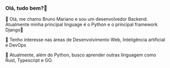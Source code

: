 ### Olá, tudo bem?👋

<!--
**brunoomariano/brunoomariano** is a ✨ _special_ ✨ repository because its `README.md` (this file) appears on your GitHub profile.

Here are some ideas to get you started:

- 🔭 I’m currently working on ...
- 🌱 I’m currently learning ...
- 👯 I’m looking to collaborate on ...
- 🤔 I’m looking for help with ...
- 💬 Ask me about ...
- 📫 How to reach me: ...
- 😄 Pronouns: ...
- ⚡ Fun fact: ...
-->
:wave: Olá, me chamo Bruno Mariano e sou um desenvolvedor Backend. Atualmente minha principal linguage é o Python e o principal framework Django:snake:

:eyes: Tenho interesse nas áreas de Desenvolvimento Web, Inteligência artificial e DevOps 

:seedling: Atualmente, além do Python, busco aprender outras linguagem como Rust, Typescript e GO.

